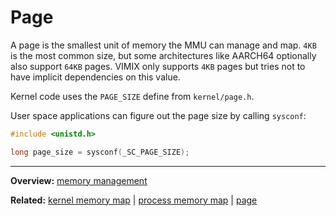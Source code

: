 # Page

A page is the smallest unit of memory the MMU can manage and map. `4KB` is the most common size, but some architectures like AARCH64 optionally also support `64KB` pages. VIMIX only supports `4KB` pages but tries not to have implicit dependencies on this value.

Kernel code uses the `PAGE_SIZE` define from `kernel/page.h`.

User space applications can figure out the page size by calling `sysconf`:

```C
#include <unistd.h>

long page_size = sysconf(_SC_PAGE_SIZE);
```


---
**Overview:** [memory management](memory_management.md)

**Related:** [kernel memory map](memory_map_kernel.md) | [process memory map](memory_map_process.md) | [page](page.md)
